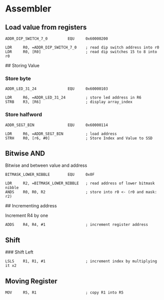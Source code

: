 # Assembler

## Load value from registers

```assembler
ADDR_DIP_SWITCH_7_0         EQU     0x60000200

LDR		R0, =ADDR_DIP_SWITCH_7_0 	; read dip switch address into r0
LDR		R0, [R0]					; read dip switches 15 to 8 into r0
```

## Storing Value

### Store byte

```assembler
ADDR_LED_31_24              EQU     0x60000103

LDR		R6, =ADDR_LED_31_24 		; store led address in R6
STRB	R3, [R6] 					; display array_index
```

### Store halfword

```assembler
ADDR_SEG7_BIN   			EQU		0x60000114

LDR     R6, =ADDR_SEG7_BIN			; load address
STRH    R0, [r6, #0]				; Store Index and Value to SSD
```

## Bitwise AND


Bitwise and between value and address
```assembler
BITMASK_LOWER_NIBBLE        EQU     0x0F

LDR		R2, =BITMASK_LOWER_NIBBLE	; read address of lower bitmask nibble
ANDS	R0, R0, R2					; store into r0 <- (r0 and mask: r2)
```


## Incrementing address

Increment R4 by one

```assembler
ADDS	R4, R4, #1					; increment register address
```

## Shift 

### Shift Left

```assembler
LSLS	R1, R1, #1					; increment index by multiplying it x2
```

## Moving Register

```assembler
MOV		R5, R1						; copy R1 into R5
```